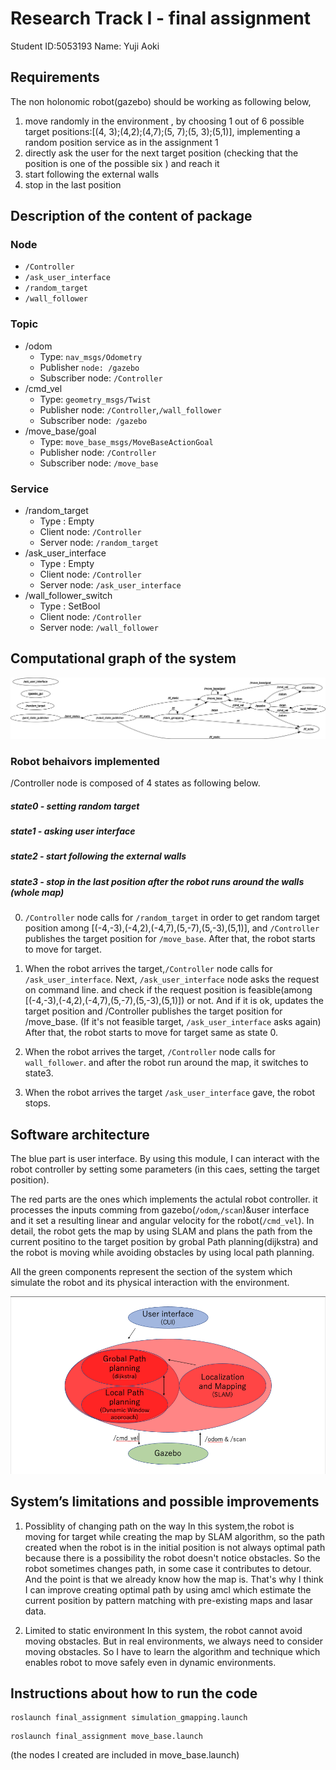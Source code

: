 # Research Track I - final assignment
Student ID:5053193
Name: Yuji Aoki

## Requirements
The non holonomic robot(gazebo) should be working as following below,
1.  move randomly in the environment , by choosing 1 out of 6 possible target positions:[(4, 3);(4,2);(4,7);(5, 7);(5, 3);(5,1)], implementing a random position service as in the assignment 1
2. directly ask the user for the next target position (checking that the position is one of the possible six ) and reach it
3. start following the external walls
4. stop in the last position

## Description of the content of package
### Node
- `/Controller`
- `/ask_user_interface`
- `/random_target`
- `/wall_follower`

### Topic
- /odom
    - Type: `nav_msgs/Odometry`
    - Publisher `node: /gazebo`
    - Subscriber node: `/Controller`
- /cmd_vel 
    - Type: `geometry_msgs/Twist`
    - Publisher node: `/Controller`,`/wall_follower`
    - Subscriber node:` /gazebo`
- /move_base/goal 
    - Type: `move_base_msgs/MoveBaseActionGoal`
    - Publisher node: `/Controller`
    - Subscriber node: `/move_base`
### Service
- /random_target
    - Type : Empty
    - Client node: `/Controller`
    - Server node: `/random_target`
- /ask_user_interface
    - Type : Empty
    - Client node: `/Controller`
    - Server node: `/ask_user_interface`
- /wall_follower_switch  
    - Type : SetBool
    - Client node: `/Controller`
    - Server node: `/wall_follower`

## Computational graph of the system
![the graph of system](rosgraph.png )

### Robot behaivors implemented
/Controller node is composed of 4 states as following below.
##### state0 - setting random target
##### state1 - asking user interface
##### state2 - start following the external walls
##### state3 - stop in the last position after the robot runs around the walls (whole map)

0. `/Controller` node calls for `/random_target` in order to get random target position among [(-4,-3),(-4,2),(-4,7),(5,-7),(5,-3),(5,1)], and `/Controller `publishes the target position for `/move_base`. After that, the robot starts to move for target.

1. When the robot arrives the target,`/Controller` node calls for `/ask_user_interface`. Next, `/ask_user_interface` node asks the request on command line. and check if the request position is feasible(among [(-4,-3),(-4,2),(-4,7),(5,-7),(5,-3),(5,1)]) or not. And if it is ok, updates the target position and /Controller publishes the target position for /move_base. (If it's not feasible target, `/ask_user_interface` asks again) After that, the robot starts to move for target same as state 0.

2. When the robot arrives the target, `/Controller` node calls for `wall_follower`. and after the robot run around the map, it switches to state3.

3. When the robot arrives the target `/ask_user_interface` gave, the robot stops.

## Software architecture
The blue part is user interface. By using this module, I can interact with the robot controller by setting some parameters (in this caes, setting the target position).

The red parts are the ones which implements the actulal robot controller. it processes the inputs comming from gazebo(`/odom`,`/scan`)&user interface and it set a resulting linear and angular velocity for the robot(`/cmd_vel`). In detail, the robot gets the map by using SLAM and plans the path from the current positino to the target position by grobal Path planning(dijkstra) and the robot is moving while avoiding obstacles by using local path planning.

All the green components represent the section of the system which simulate the robot and its physical interaction with the environment.


![](software_architecture.png)

## System’s limitations and possible improvements

1. Possiblity of changing path on the way
In this system,the robot is moving for target while creating the map by SLAM algorithm, so the path created when the robot is in the initial position is not always optimal path because there is a possibility the robot doesn't notice obstacles. So the robot sometimes changes path, in some case it contributes to detour. And the point is that we already know how the map is. That's why I think I can improve creating optimal path by using amcl which estimate the current position by pattern matching with pre-existing maps and lasar data. 

2. Limited to static environment
In this system, the robot cannot avoid moving obstacles. But in real environments, we always need to consider moving obstacles. So I have to learn the algorithm and technique which enables robot to move safely even in dynamic environments.



## Instructions about how to run the code

```
roslaunch final_assignment simulation_gmapping.launch
```

```
roslaunch final_assignment move_base.launch
```
(the nodes I created are included in move_base.launch)


